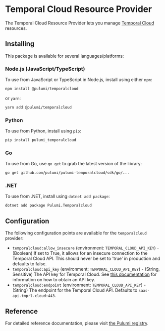 # Temporal Cloud Resource Provider

The Temporal Cloud Resource Provider lets you manage [Temporal Cloud](https://temporal.io) resources.

## Installing

This package is available for several languages/platforms:

### Node.js (JavaScript/TypeScript)

To use from JavaScript or TypeScript in Node.js, install using either `npm`:

```bash
npm install @pulumi/temporalcloud
```

or `yarn`:

```bash
yarn add @pulumi/temporalcloud
```

### Python

To use from Python, install using `pip`:

```bash
pip install pulumi_temporalcloud
```

### Go

To use from Go, use `go get` to grab the latest version of the library:

```bash
go get github.com/pulumi/pulumi-temporalcloud/sdk/go/...
```

### .NET

To use from .NET, install using `dotnet add package`:

```bash
dotnet add package Pulumi.Temporalcloud
```

## Configuration

The following configuration points are available for the `temporalcloud` provider:

- `temporalcloud:allow_insecure` (environment: `TEMPORAL_CLOUD_API_KEY`) - (Boolean) If set to True, it allows for an insecure connection to the Temporal Cloud API. This should never be set to 'true' in production and defaults to false.
- `temporalcloud:api_key` (environment: `TEMPORAL_CLOUD_API_KEY`) - (String, Sensitive) The API key for Temporal Cloud. See [this documentation](https://docs.temporal.io/cloud/api-keys) for information on how to obtain an API key.
- `temporalcloud:endpoint` (environment: `TEMPORAL_CLOUD_API_KEY`) - (String) The endpoint for the Temporal Cloud API. Defaults to `saas-api.tmprl.cloud:443`.

## Reference

For detailed reference documentation, please visit [the Pulumi registry](https://www.pulumi.com/registry/packages/temporalcloud/api-docs/).
